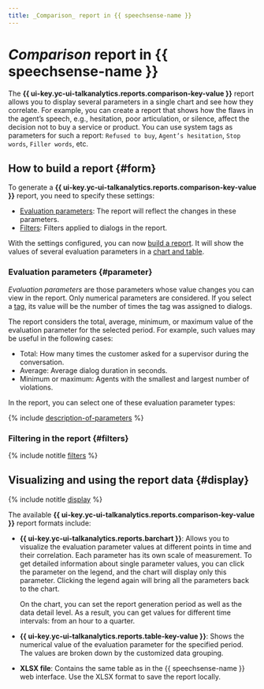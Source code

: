```yaml
---
title: _Comparison_ report in {{ speechsense-name }}
---
```


# _Comparison_ report in {{ speechsense-name }}

The **{{ ui-key.yc-ui-talkanalytics.reports.comparison-key-value }}** report allows you to display several parameters in a single chart and see how they correlate. For example, you can create a report that shows how the flaws in the agent’s speech, e.g., hesitation, poor articulation, or silence, affect the decision not to buy a service or product. You can use system tags as parameters for such a report: `Refused to buy`, `Agent’s hesitation`, `Stop words`, `Filler words`, etc.

## How to build a report {#form}

To generate a **{{ ui-key.yc-ui-talkanalytics.reports.comparison-key-value }}** report, you need to specify these settings:

* [Evaluation parameters](#parameter): The report will reflect the changes in these parameters.
* [Filters](#filters): Filters applied to dialogs in the report.

With the settings configured, you can now [build a report](../../operations/data/manage-reports.md#build-a-comparison-report). It will show the values of several evaluation parameters in a [chart and table](#display).

### Evaluation parameters {#parameter}

_Evaluation parameters_ are those parameters whose value changes you can view in the report. Only numerical parameters are considered. If you select a [tag](../tags.md), its value will be the number of times the tag was assigned to dialogs.

The report considers the total, average, minimum, or maximum value of the evaluation parameter for the selected period. For example, such values may be useful in the following cases:

* Total: How many times the customer asked for a supervisor during the conversation.
* Average: Average dialog duration in seconds.
* Minimum or maximum: Agents with the smallest and largest number of violations.

In the report, you can select one of these evaluation parameter types:

{% include [description-of-parameters](../../../_includes/speechsense/reports/parameters.md) %}

### Filtering in the report {#filters}

{% include notitle [filters](../../../_includes/speechsense/reports/filters.md) %}

## Visualizing and using the report data {#display}

{% include notitle [display](../../../_includes/speechsense/reports/display.md) %}

The available **{{ ui-key.yc-ui-talkanalytics.reports.comparison-key-value }}** report formats include:

* **{{ ui-key.yc-ui-talkanalytics.reports.barchart }}**: Allows you to visualize the evaluation parameter values at different points in time and their correlation. Each parameter has its own scale of measurement. To get detailed information about single parameter values, you can click the parameter on the legend, and the chart will display only this parameter. Clicking the legend again will bring all the parameters back to the chart.

    On the chart, you can set the report generation period as well as the data detail level. As a result, you can get values for different time intervals: from an hour to a quarter.

* **{{ ui-key.yc-ui-talkanalytics.reports.table-key-value }}**: Shows the numerical value of the evaluation parameter for the specified period. The values are broken down by the customized data grouping.
* **XLSX file**: Contains the same table as in the {{ speechsense-name }} web interface. Use the XLSX format to save the report locally.
